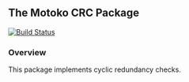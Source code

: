 ## The Motoko CRC Package

[![Build Status](https://travis-ci.org/enzoh/motoko-crc.svg?branch=master)](https://travis-ci.org/enzoh/motoko-crc?branch=master)

### Overview

This package implements cyclic redundancy checks.
